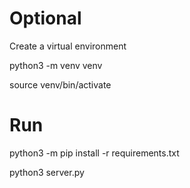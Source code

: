 # Optional
Create a virtual environment

python3 -m venv venv

source venv/bin/activate

# Run

python3 -m pip install -r requirements.txt

python3 server.py
